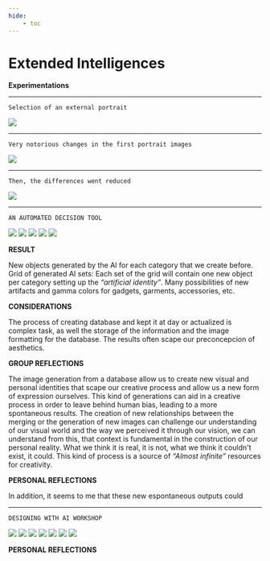 ```yaml
---
hide:
    - toc
---
```


# Extended Intelligences

**Experimentations**

*********
    Selection of an external portrait
![](../images/ai/111a.jpg)
*********
    Very notorious changes in the first portrait images
![](../images/ai/111.jpg)
*********
    Then, the differences went reduced
![](../images/ai/112.gif)

*********
    AN AUTOMATED DECISION TOOL
![](../images/ai/120.jpg)
![](../images/ai/120a.jpg)
![](../images/ai/121.jpg)
![](../images/ai/122.jpg)
![](../images/ai/123.jpg)

**RESULT**

New objects generated by the AI for each category that we create before.
Grid of generated AI sets: Each set of the grid will contain one new object per category setting up the *“artificial identity”*.
Many possibilities of new artifacts and gamma colors for gadgets, garments, accessories, etc. 

**CONSIDERATIONS**

The process of creating database and kept it at day or actualized is complex task, as well the storage of the information and the image formatting for the database.
The results often scape our preconcepcion of aesthetics.

**GROUP REFLECTIONS**

The image generation from a database allow us to create new visual and personal identities that scape our creative process and allow us a new form of expression ourselves.
This kind of generations can aid in a creative process in order to leave behind human bias, leading to a more spontaneous results.
The creation of new relationships between the merging or the generation of new images can challenge our understanding of our visual world and the way we perceived it through our vision, we can understand from this, that context is fundamental in the construction of our personal reality. What we think it is real, it is not, what we think it couldn't exist, it could.
This kind of process is a source of *“Almost infinite”* resources for creativity.  

**PERSONAL REFLECTIONS**
>
In addition, it seems to me that these new espontaneous outputs could 
>

*********
    DESIGNING WITH AI WORKSHOP

![](../images/ai/200.jpg)
![](../images/ai/201.jpg)
![](../images/ai/202.jpg)
![](../images/ai/203.jpg)
![](../images/ai/204.jpg)
![](../images/ai/205.jpg)
![](../images/ai/206.jpg)

**PERSONAL REFLECTIONS**
>

>